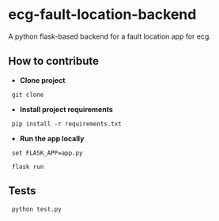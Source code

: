 # ecg-fault-location-backend
A python flask-based backend for a fault location app for ecg.

## How to contribute
* **Clone project**

```
 git clone
```

* **Install project requirements**

```
 pip install -r requirements.txt
```
 
* **Run the app locally**

```
 set FLASK_APP=app.py
 
 flask run
```
 
## Tests
 
 ```
  python test.py
 ```
